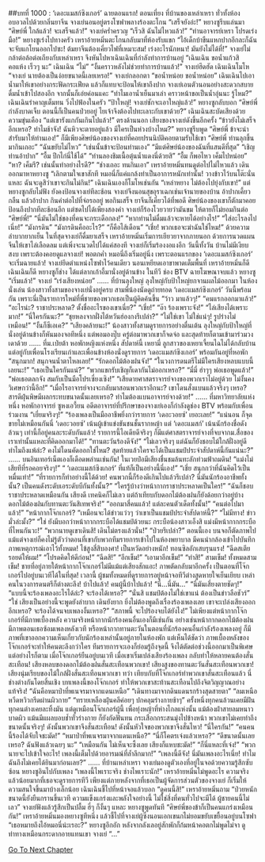 ##บทที่ 1000 : ‘เดอะแมสก์ซิงเกอร์’ ฉายตอนแรก!
ตอนเที่ยง
ที่บ้านของเหล่าเหรา ทั่วทั้งห้องอบอวลไปด้วยกลิ่นยาจีน
จางเย่นอนอยู่ตรงโซฟาพลางร้องตะโกน “เสร็จยังอ่ะ!”
หยางซูรีบแล่นมา “ศิษย์พี่ ใกล้แล้ว! จะเสร็จแล้ว!”
จางเย่คร่ำครวญ “เร็วสิ ฉันไม่ไหวแล้ว!”
“ท่านอาจารย์เหรา โปรดเร่งมือ!” หยางซูเร่งไปทางครัว
เหราอ้ายหมิ่นตะโกนกลับมาที่ห้องรับแขก “ไอ้เด็กบ้าขืนแหกปากอีกละก็ฉันจะจับแกโยนออกไปซะ! ต้มยาจีนต้องเคี่ยวไฟที่เหมาะสม! เร่งอะไรนักหนา! มันยังไม่ได้ที่!”
จางเย่ไม่กล้าต่อล้อต่อเถียงกับเหล่าเหรา จึงหันไปหาเฉินเฉินที่กำลังทำการบ้านอยู่ “เฉินเฉิน ขอน้ำแก้วสิ คอแห้ง เร็วๆ นะ”
เฉินเฉิน “ไม่”
“งั้นคราวหลังไม่ช่วยทำการบ้านแล้ว!” จางเย่ฮึดฮัด
เฉินเฉินโมโห “จางเย่ นายต้องเป็นง่อยขนาดนี้เลยเหรอ!”
จางเย่กลอกตา “ขอน้ำหน่อย ขอน้ำหน่อย”
เฉินเฉินไปเอาน้ำมาให้เขาอย่างกระฟัดกระเฟียด แล้วก็แทบจะป้อนให้เขาถึงปาก
จางเย่เอนตัวนอนอย่างสะดวกสบาย ดื่มน้ำเข้าไปสองอึก จากนั้นก็เอ่ยค่อนแคะ “ทำไมเอาน้ำเย็นมาเล่า คราวหน้าขอเป็นน้ำอุ่นนะ รู้ไหม?”
เฉินเฉินรำคาญเต็มทน วิ่งไปฟ้องในครัว “ป้าใหญ่! จางเย่ชักจะเอาใหญ่แล้ว!”
หยางซูกลับบอก “ศิษย์พี่กำลังบาดเจ็บ ตอนนี้ก็เป็นคนป่วยอยู่ ไยเจ้าจึงต้องไปทะเลาะกับเขาด้วย?”
เฉินเฉินสะบัดเสียงด้วยความขุ่นเคือง “แต่เขารังแกกันเกินไปแล้ว!”
ตรงด้านนอก เสียงของจางเย่ดังขึ้นอีกครั้ง “ข้าวยังไม่เสร็จอีกเหรอ? ทำไมช้าจัง! ฉันหิวจะตายอยู่แล้ว มีใครเป็นห่วงบ้างไหม?”
หยางซูรีบพูด “ศิษย์พี่ ข้าจะนำสำรับมาให้ท่านเอง!”
ก็มีเพียงศิษย์น้องของจางเย่ที่คอยปรนนิบัติคอยตามรับใช้เขา
“ศิษย์พี่ ท่านลุกขึ้นมากินเถอะ”
“ฉันขยับไม่ไหว”
“เช่นนั้นข้าจะป้อนท่านเอง”
“มีแต่ศิษย์น้องของฉันที่แสนดีที่สุด”
“เชิญท่านอ้าปาก”
“อื้ม ปีกไก่นี่ใช้ได้”
“ท่านลองชิมเนื้อตุ๋นน้ำแดงนี่ด้วยสิ”
“อื้ม ก็พอไหว เค็มไปหน่อย”
“หา? เค็มรึ? เช่นนั้นทำอย่างไรดี?”
“ช่างเถอะ ทนกินเอา”
เหราอ้ายหมิ่นทนดูต่อไปไม่ไหวแล้ว เดินออกมาหาหยางซู “เลิกตามใจเขาสักที หมอนี่ก็แค่แกล้งทำเป็นอาการหนักเท่านั้น! วางข้าวไว้บนโต๊ะนั่นแหละ ฉันจะดูสิว่าเขาจะกินไม่กิน!”
เฉินเฉินเองก็โมโหเช่นกัน “เหล่าหยาง ไม่ต้องไปยุ่งกับเขา!”
แต่หยางซูกลับไม่ฟัง ยังคงป้อนจางเย่ทีละช้อน
จางเย่จึงนอนสุขอุราเฉกเช่นเจ้านายของบ้าน อ้าปากเคี้ยว กลืน แล้วอ้าปาก กินคำต่อไปที่จ่อรออยู่ พอกินเสร็จ ยาจีนก็เคี่ยวได้ที่พอดี ศิษย์น้องของเขาก็ตักมาคอยป้อนถึงปากทีละช้อนอีก แต่ซดไปได้เพียงสองคำ จางเย่ก็ร้องโวยวายว่ามันขม ให้ตายก็ไม่ยอมกินต่อ
“ศิษย์พี่!”
“นี่มันไม่ใช่ของที่คนจะกระเดือกลง!”
“หากท่านไม่ดื่มแล้วจะหายได้อย่างไร!”
“ใส่อะไรลงไปเนี่ย!”
“มังกรดิน”
“มังกรดินคืออะไร?”
“ก็คือไส้เดือน”
“เชี่ย! พวกเธอจะฆ่าฉันใช่ไหม!”
ด้วยความลำบากยากเย็น ในที่สุดจางเย่ก็ดื่มยาเสร็จ เหราอ้ายหมิ่นเริ่มการเยียวยาจากภายนอก ด้วยการนวดแผนจีนให้เขาไล่เลือดลม แต่เพิ่งจะนวดไปได้แค่สองที จางเย่ก็เริ่มร้องงอแงอีก
วันนี้ทั้งวัน บ้านไม่มีเงียบสงบ เพราะต้องคอยดูแลจางเย่!
พอตกค่ำ หมอนี่ถึงเริ่มอยู่นิ่ง เพราะตอนแรกของ ‘เดอะแมสก์ซิงเกอร์’ จะเริ่มฉายแล้ว!
จางเย่ยึดตำแหน่งโซฟาไว้คนเดียว นอนเหยียดเอาขาพาดเต็มพื้นที่ เหราอ้ายหมิ่นก็ดี เฉินเฉินก็ดี หยางซูก็ช่าง ได้แต่ลากเก้าอี้มานั่งอยู่ด้านข้าง
ในทีวี ช่อง BTV ฉายโฆษณาจบแล้ว
หยางซู “เริ่มแล้ว!”
จางเย่ “เร่งเสียงหน่อย”
……
ที่บ้านลุงใหญ่
ลุงใหญ่กับป้าใหญ่ยกจานผลไม้ออกมา
ในห้องนั่งเล่น น้องสาวทั้งสามของจางเย่นั่งอยู่ครบ สามพี่น้องนัดดูถ่ายทอด ‘เดอะแมสก์ซิงเกอร์’ วันนี้พร้อมกัน เพราะนี่เป็นรายการใหม่ที่พี่ชายของพวกเธอเป็นผู้คิดค้นขึ้น
“ว้าว มาแล้วๆ!”
“คนแรกออกมาแล้ว!”
“อะไรน่ะ? ราชาประหลาด? ตั้งชื่ออะไรของเขาเนี่ย?”
“เชี่ย!”
“อ๊า ร้องเพราะจัง!”
“ไล่เสียงได้เพราะมาก!”
“นี่ใครกันนะ?”
“ชุยหลงจากฝั่งไต้หวันฮ่องกงรึเปล่า?”
“ไม่ใช่เขา ไม่ใช่แน่ๆ! รูปร่างไม่เหมือน!”
“งั้นก็ซีเอเค?”
“เสียงคล้ายนะ!”
น้องสาวทั้งสามดูรายการอย่างตื่นเต้น
ลุงใหญ่กับป้าใหญ่ที่นั่งอยู่ด้านข้างก็หันมองจอทีหนึ่ง แต่พอมองปุ๊บ ครู่ต่อมาพวกเขาก็จดจ่อ และสุดท้ายก็ตามเข้ามาร่วมวงเดาด้วย
……
ที่ม.เป่ยต้า
หอพักหญิงแห่งหนึ่ง
สัปดาห์นี้ เหยามี่ ลูกสาวของเหยาเจี้ยนไฉไม่ได้กลับบ้าน แต่อยู่กับเพื่อนโรงเรียนเก่าและเพื่อนข้างห้องนั่งดูรายการ ‘เดอะแมสก์ซิงเกอร์’ พร้อมกันอยู่ที่หอพัก
“สนุกมาก! สนุกจนน้ำตาไหลเลย!”
“รักดอกไม้ต้องฝนจัง!”
“ในวงการดนตรีไม่มีใครเสียงหลบแบบนี้เลยนะ!”
“เธอเป็นใครกันแน่?”
“พวกแขกรับเชิญก็เดากันไม่ออกเหรอ?”
“มี่มี่ ฮ่าๆๆ พ่อเธอพูดแล้ว!”
“พ่อเธอตลกจัง สมกับเป็นมือโปรเซี่ยงเซิง!”
“เสียดายศาสตราจารย์จางของพวกเราไม่อยู่ด้วย ไม่งั้นคงวิเศษกว่านี้อีก!”
“เมื่อไรอาจารย์จางจะกลับมาสอนพวกเราอีกนะ? เขาโดนสั่งแบนแล้วจริงๆ เหรอ? สารดีฝุ่นพิษมีผลกระทบขนาดนั้นเลยเหรอ? ทำไมต้องแบนอาจารย์จางด้วย!”
……
ที่มหาวิทยาลัยแห่งหนึ่ง
หอพักอาจารย์
ซูหงเอวี้ยน อดีตอาจารย์ที่ปรึกษาของจางเย่เองก็กำลังดูช่อง BTV พร้อมกับเพื่อนร่วมงาน
“เยี่ยมจริงๆ!”
“ร้องเพลงเป็นมืออาชีพยิ่งกว่ารายการ ‘เดอะวอยซ์’ เยอะเลย!”
“แน่นอน ก็จุดขายไม่เหมือนกันนี่ ‘เดอะวอยซ์’ เน้นผู้เข้าแข่งขันชนชั้นรากหญ้า แต่ ‘เดอะแมสก์’ เน้นนักร้องชื่อดังล้วนๆ เท่านี้ก็อยู่คนละระดับกันแล้ว! รายการนี้ไอเดียดีจริงๆ ก็มีแต่ศาสตราจารย์จางที่จบจากม.สื่อของเราเท่านั้นแหละที่คิดออกมาได้!”
“ทานตะวันร้องดีจัง!”
“ไม่เลวจริงๆ แต่ฉันก็ยังชอบไม้ใกล้ฝั่งอยู่ดี ทำไมถึงแพ้ล่ะ? คงไม่โดนคัดออกใช่ไหม? สุดท้ายแล้วใครจะได้เป็นแชมป์ประจำสัปดาห์นี้กันแน่นะ?”
……
บนอินเทอร์เน็ตเองก็เดือดพล่านเช่นกัน!
ในเวยป๋อมีเสียงชื่นชมล้นทะลักท่วมฟ้าถมดิน!
“แม่งไม่เสียทีที่รอคอยจริงๆ!”
“ ‘เดอะแมสก์ซิงเกอร์’ ที่แท้ก็เป็นอย่างนี้นี่เอง!”
“เชี่ย สนุกกว่าที่ฉันคิดไว้เป็นหมื่นเท่า!”
“ที่รายการก็ทำอย่างนี้ได้ด้วย! คนพวกนี้ก็ร้องดีเกินไปแล้วรึเปล่า? นี่มันนักร้องอาชีพทั้งนั้น? เป็นคนดังระดับเอระดับบีกันทั้งนั้น?”
“ใครรู้บ้างว่าหน้ากากราชาประหลาดเป็นใคร!”
“ฉันก็ชอบราชาประหลาดเหมือนกัน เสียงดี เทคนิคก็ไม่เลว แต่ถ้าเทียบกับดอกไม้ต้องฝนก็ยังด้อยกว่าอยู่บ้าง ดอกไม้ต้องฝนกับทานตะวันสิเทพจริง!”
“ออกมาสี่คนแล้ว! แต่ละคนตัวเด็ดทั้งนั้น!”
“คนต่อไปมาแล้ว!”
“หน้ากากโจ๊กเกอร์?
“เหมือนจะได้ข่าวแว่วๆ ว่าเขาเป็นแชมป์ประจำสัปดาห์นี้?”
“ไม่มีทาง! ข่าวมั่วล่ะมั้ง?”
“ใช่ ยังมีบอกว่าหน้ากากกระบือได้แชมป์ด้วยนะ กระบือน้องสาวเอ็งสิ แม่งมีหน้ากากกระบือที่ไหนกันวะ!”
“พวกนายดูเขาเดินสิ! เดินไม่ตรงแล้วนั่น!”
“ป่วยรึเปล่า?”
ตอนนี้เอง บนจอก็ตัดภาพไป
แม้แต่จางเย่ก็คงไม่รู้ตัวว่าตอนที่เขากับพวกทีมรายการเข้าไปในห้องพยาบาล มีคนนำกล้องเข้าไปบันทึกภาพเหตุการณ์เอาไว้ทั้งหมด!
ไข้สูงสี่สิบองศา!
เป็นหวัดอย่างหนัก!
ทอนซิลอักเสบรุนแรง!
“ฉีดสเตียรอยด์ให้ผม!”
“โปรดคิดให้ดีก่อน!”
“ฉีดสิ!”
“อีกเข็ม!”
“เอามาอีกเข็ม!”
“ทำสิ!”
สามเข็ม!
ทั้งหมดสามเข็ม!
ชายที่อยู่ภายใต้หน้ากากโจ๊กเกอร์ไม่มีแม้แต่เสียงสักแอะ!
ภาพตัดกลับมาอีกครั้ง เป็นตอนที่โจ๊กเกอร์ไปอยู่บนเวทีได้ในที่สุด!
เวลานี้ ผู้ชมทั้งหมดที่ดูรายการอยู่หน้าจอทีวีต่างสูดหายใจเย็นเยียบ เหล่าคนในวงการดนตรีก็ต่างตะลึง!
บ้าไปแล้ว!
คนผู้นี้บ้าไปแล้ว!
“นี่...นี่มัน…”
“นี่มันเสี่ยงตายชัดๆ!”
“แบบนี้จะร้องเพลงอะไรได้ล่ะ? จะร้องได้เหรอ?”
“นั่นสิ แชมป์ต้องไม่ใช่เขาแน่ ต้องเป็นข่าวลือชัวร์”
“ใช่ เสียงเป็นอย่างนี้จะพูดยังลำบาก เดินยังยาก ยิ่งไม่ต้องพูดถึงเรื่องร้องเพลงเลย เขาจะเปล่งเสียงออกอีกเหรอ? จะร้องได้จนจบเพลงงั้นเหรอ?”
“สภาพนี้ จะไปร้องจบได้ยังไง!”
ไม่เพียงแต่หน้ากากโจ๊กเกอร์ที่มีภาพเบื้องหลัง ความจริงหน้ากากนักร้องคนอื่นเองก็มีเช่นกัน อย่างเช่นหน้ากากดอกไม้ต้องฝน มีภาพตอนเธอซ้อมเพลงหลังเวที หรือหน้ากากทานตะวันในตอนที่นักร้องคนอื่นกำลังร้องเพลงอยู่ ก็มีภาพที่เขาออกความเห็นเกี่ยวกับนักร้องเหล่านั้นอยู่ภายในห้องพัก แต่เห็นได้ชัดว่า ภาพเบื้องหลังของโจ๊กเกอร์จะทำให้คนตะลึงกว่าใคร ทีมรายการจะเองก็ย่อมรู้ถึงจุดนี้ จึงได้ตัดต่อช่วงนี้ออกมาเป็นพิเศษ
แต่อย่างไรก็ตาม เมื่อโจ๊กเกอร์ยืนอยู่บนเวที เมื่อเขาเริ่มเปล่งเสียงร้องเพลง กลับทำให้หลายคนต้องสั่นสะเทือน!
เสียงหลบของดอกไม้ต้องฝนสั่นสะเทือนพวกเขา!
เสียงสูงของทานตะวันสั่นสะเทือนพวกเขา!
เสียงนุ่มเรียบของไม้ใกล้ฝั่งสั่นสะเทือนพวกเขา
ทว่า เทียบกับที่โจ๊กเกอร์ทำพวกเขาสั่นสะเทือนแล้ว นี่ช่างต่างกันโดยสิ้นเชิง บทเพลงนี้ของโจ๊กเกอร์ ทำให้พวกเขาสะท้านสะเทือนไปถึงจิตวิญญาณอย่างแท้จริง!
“ฉันคือหมาป่าที่พเนจรมาจากแดนเหนือ”
“เดินทางมาจากดินแดนรกร้างสุดสายตา”
“ลมเหนือ หวีดหวิวกรีดผ่านผิวกาย”
“ทรายเหลืองฝุ่นคลีค่อยๆ ปกคลุมร่างกายช้าๆ”
ครั้งหนึ่งทุกคนล้วนเคยมีฝัน
ทุกคนต่างเคยละทิ้งมัน
แต่ดูเหมือนโจ๊กเกอร์ผู้นี้ เพื่อทุ่งหญ้าที่ห่างไกลแห่งนั้น แม้ต้องฝ่าสายลมหนาวบาดผิว แม้นมีแผลบอบช้ำทั่วร่างกาย ก็ยังกัดฟันทน กระเสือกกระสนมุ่งไปข้างหน้า พวกเขาไม่เคยทำถึงขนาดนั้นจริงๆ!
ดังนั้นพวกเขาจึงสั่นสะเทือน!
ดังนั้นหัวใจของพวกเขาจึงสั่นไหว!
“นี่ใครกัน!”
“คนคนนี้ร้องได้จับใจชะมัด!”
“หมาป่าที่พเนจรมาจากแดนเหนือ?”
“นี่ก็โคตรเจ๋งแล้วเหรอ?”
“ดีขนาดนั้นเลยเหรอ? ฉันฟังแล้วเฉยๆ นะ”
“เหมือนกัน ไม่เห็นจะซึ้งเลย เสียงก็แหบชะมัด!”
“ก็นี่แหละที่เจ๋ง!”
“พวกนายจะไปเข้าใจอะไร! เพลงนี้เต็มไปด้วยอารมณ์ที่ล้ำลึกมาก!”
“เพลงนี้ดีจัง! นี่มันเพลงอะไรเนี่ย! ทำไมฉันถึงไม่เคยได้ยินมาก่อนเลย?”
……
ที่บ้านเหล่าเหรา
จางเย่มองดูตัวเองที่อยู่ในจอด้วยความรู้สึกซับซ้อน
หยางซูอินไปกับเพลง “เพลงนี้ไพเราะจริง ช่างไพเราะนัก!”
เหราอ้ายหมิ่นไม่พูดอะไร ความจริงแล้วน้อยมากที่เธอจะดูรายการทีวี เพียงแต่ภายหลังจากที่เธอเป็นผู้จัดการส่วนตัวของจางเย่ ก็เริ่มให้ความสนใจขึ้นมาบ้างเล็กน้อย
เฉินเฉินชี้ไปที่หน้าจอแล้วบอก “ดูคนนี้สิ!”
เหราอ้ายหมิ่นถาม “ป่วยหนักขนาดนี้ยังยืนกรานขึ้นเวที ความแข็งแกร่งและพลังใจอย่างนี้ ไม่ใช่สิ่งที่คนทั่วไปจะมีได้ ผู้ชายคนนี้ไม่เลว”
จางเย่ฟังแล้วรู้สึกเป็นปลื้ม
ฮี่ๆ
ก็งั้นๆ แหละ
หยางซูพูดทันที “ศิษย์พี่ของข้าก็เป็นคนแกร่งเหมือนกัน!”
เหราอ้ายหมิ่นมองหยางซูทีหนึ่ง แล้วชี้ไปที่จางเย่ผู้ซึ่งนอนเอกเขนกไม่ยอมขยับเขยื้อนอยู่บนโซฟา “เธอหมายถึงไอ้หมอนี่น่ะเรอะ?”
หยางซูอึกอัก หลังจากลังเลอยู่สักพักก็ก้มหน้าคอตกไม่พูดไม่จา ดูท่าทางเหมือนกระดากอายแทนเขา
จางเย่ “...”


[Go To Next Chapter]( ./101.md)